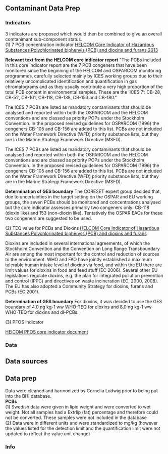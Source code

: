 ## Contaminant Data Prep

### Indicators
3 indicators are proposed which would then be combined to give an overall comtanimant sub-component status.  
(1) 7 PCB concentration indicator
[HELCOM Core Indicator of Hazardous Substances Polychlorinated biphenyls (PCB) and dioxins and furans 2013](http://www.helcom.fi/Core%20Indicators/HELCOM-CoreIndicator_Polychlorinated_biphenyls_and_dioxins_and_furans.pdf)

**Relevant text from the HELCOM core indicator report**
"The PCBs included in this core indicator report are the 7 PCB congeners that have been monitored since the beginning of the HELCOM and OSPARCOM monitoring programmes, carefully selected mainly by ICES working groups due to their relatively uncomplicated identification and quantification in gas chromatograms and as they usually contribute a very high proportion of the total PCB content in environmental samples. These are the ‘ICES 7’: CB-28, CB-52, CB-101, CB-118, CB-138, CB-153 and CB-180."

The ICES 7 PCBs are listed as mandatory contaminants that should be analysed and reported within both the OSPARCOM and the HELCOM conventions and are classed as priority POPs under the Stockholm Convention. In the proposed revised guidelines for OSPARCOM (1996) the congeners CB-105 and CB-156 are added to this list. PCBs are not included on the Water Framework Directive (WFD) priority substance lists, but they are in the Marine Strategy Framework Directive (MSFD).

The ICES 7 PCBs are listed as mandatory contaminants that should be analysed and reported within both the OSPARCOM and the HELCOM conventions and are classed as priority POPs under the Stockholm Convention. In the proposed revised guidelines for OSPARCOM (1996) the congeners CB-105 and CB-156 are added to this list. PCBs are not included on the Water Framework Directive (WFD) priority substance lists, but they are in the Marine Strategy Framework Directive (MSFD).


**Determination of GES boundary**
The CORESET expert group decided that, due to uncertainties in the target setting on the OSPAR and EU working groups, the seven PCBs should be monitored and concentrations analysed but the core indicator assesses primarily two congeners only: CB-118 (dioxin like) and 153 (non-dioxin like). Tentatively the OSPAR EACs for these two congeners are suggested to be used.



(2) TEQ value for PCBs and Dioxins
[HELCOM Core Indicator of Hazardous Substances Polychlorinated biphenyls (PCB) and dioxins and furans](http://www.helcom.fi/Core%20Indicators/HELCOM-CoreIndicator_Polychlorinated_biphenyls_and_dioxins_and_furans.pdf)

Dioxins are included in several international agreements, of which the Stockholm Convention and the Convention on Long Range Transboundary Air are among the most important for the control and reduction of sources to the environment. WHO and FAO have jointly established a maximum tolerable human intake level of dioxins via food, and within the EU there are limit values for dioxins in food and feed stuff (EC 2006). Several other EU legislations regulate dioxins, e.g. the plan for integrated pollution prevention and control (IPPC) and directives on waste incineration (EC, 2000, 2008). The EU has also adopted a Community Strategy for dioxins, furans and PCBs (EC 2001).

**Determination of GES boundary**
For dioxins, it was decided to use the GES boundary of 4.0 ng kg-1 ww WHO-TEQ for dioxins and 8.0 ng kg-1 ww WHO-TEQ for dioxins and dl-PCBs.

(3) PFOS indicator

[HElCOM PFOS core indicator document](http://www.helcom.fi/Core%20Indicators/PFOS_HELCOM%20core%20indicator%202016_web%20version.pdf)


### Data

## Data sources

## Data prep
Data were cleaned and harmonized by Cornelia Ludwig prior to being put into the BHI database.  
**PCBs**  
(1) Swedish data were given in lipid weight and were converted to wet weight.  Not all samples had a Extrlip (fat) percentage and therefore could not be converted.  These samples were not included in the database  
(2) Data were in different units and were standardized to mg/kg (however the values listed for the detection limit and the quantification limit were not updated to reflect the value unit change)


### Info 

